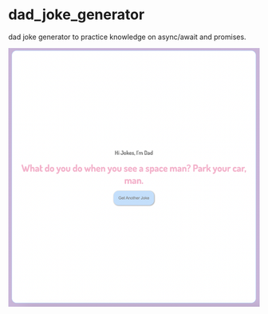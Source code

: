 # dad_joke_generator

dad joke generator to practice knowledge on async/await and promises.

![screenshot](img/screenshot.png)